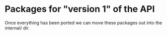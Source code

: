 # Packages for "version 1" of the API

Once everything has been ported we can move these packages out into the internal/ dir.